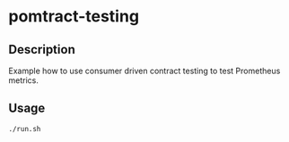 # pomtract-testing

## Description

Example how to use consumer driven contract testing to test Prometheus metrics.

## Usage

```bash
./run.sh
```


